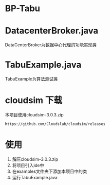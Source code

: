 # BP-Tabu

# DatacenterBroker.java
DataCenterBroker为数据中心代理的功能实现类

# TabuExample.java
TabuExample为算法测试类

# cloudsim 下载
本项目使用cloudsim-3.0.3.zip
```
https://github.com/Cloudslab/cloudsim/releases
```
# 使用
1.  解压cloudsim-3.0.3.zip
2.  将项目引入ide中
3.  在examples文件夹下添加本项目中的类
4.  运行TabuExample.java